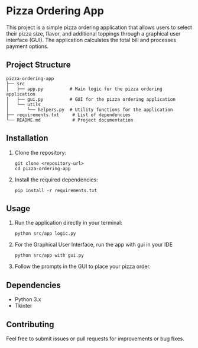 # Pizza Ordering App

This project is a simple pizza ordering application that allows users to select their pizza size, flavor, and additional toppings through a graphical user interface (GUI). The application calculates the total bill and processes payment options.

## Project Structure

```
pizza-ordering-app
├── src
│   ├── app.py          # Main logic for the pizza ordering application
│   ├── gui.py          # GUI for the pizza ordering application
│   └── utils
│       └── helpers.py  # Utility functions for the application
├── requirements.txt     # List of dependencies
└── README.md            # Project documentation
```

## Installation

1. Clone the repository:
   ```
   git clone <repository-url>
   cd pizza-ordering-app
   ```

2. Install the required dependencies:
   ```
   pip install -r requirements.txt
   ```

## Usage

1. Run the application directly in your terminal:
   ```
   python src/app logic.py
   ```
3. For the Graphical User Interface, run the app with gui in your IDE
   ```
   python src/app with gui.py
   ```

2. Follow the prompts in the GUI to place your pizza order.

## Dependencies

- Python 3.x
- Tkinter 

## Contributing

Feel free to submit issues or pull requests for improvements or bug fixes. 

